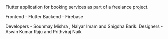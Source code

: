 Flutter application for booking services as part of a freelance project.

Frontend - Flutter
Backend - Firebase

Developers - Sounmay Mishra , Naiyar Imam and Snigdha Barik.
Designers - Aswin Kumar Raju and Prithviraj Naik
